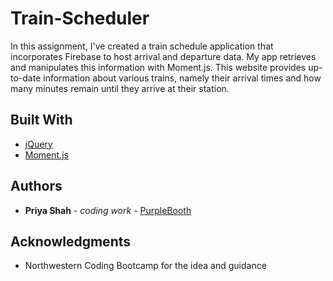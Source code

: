 # Train-Scheduler

In this assignment, I've created a train schedule application that incorporates Firebase to host arrival and departure data. My app retrieves and manipulates this information with Moment.js. This website provides up-to-date information about various trains, namely their arrival times and how many minutes remain until they arrive at their station.


## Built With

* [jQuery](https://jquery.com/) 
* [Moment.js](https://momentjs.com/docs/) 


## Authors

* **Priya Shah** - *coding work* - [PurpleBooth](https://github.com/PriyaDOIT)

## Acknowledgments
* Northwestern Coding Bootcamp for the idea and guidance
